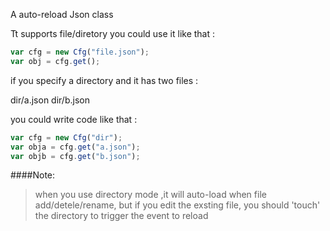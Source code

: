 A auto-reload Json class

Tt supports file/diretory
you could use it like that :

```js
var cfg = new Cfg("file.json");
var obj = cfg.get();
```

if you specify a directory and it has two files :

dir/a.json 
dir/b.json

you could write code like that :

```js
var cfg = new Cfg("dir");
var obja = cfg.get("a.json");
var objb = cfg.get("b.json");
```

####Note:


>when you use directory mode ,it will auto-load when 
>file add/detele/rename, but if you edit the exsting file,
>you should 'touch' the directory to trigger the event 
>to reload 


